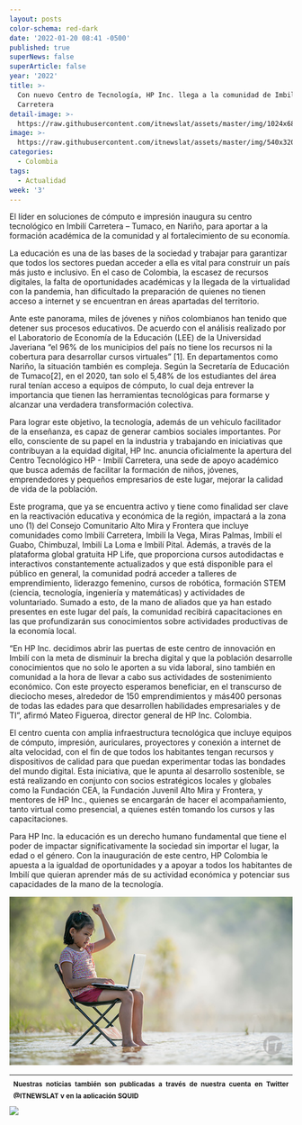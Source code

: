```yaml
---
layout: posts
color-schema: red-dark
date: '2022-01-20 08:41 -0500'
published: true
superNews: false
superArticle: false
year: '2022'
title: >-
  Con nuevo Centro de Tecnología, HP Inc. llega a la comunidad de Imbilí
  Carretera
detail-image: >-
  https://raw.githubusercontent.com/itnewslat/assets/master/img/1024x680/educacion-infantil-g.jpg
image: >-
  https://raw.githubusercontent.com/itnewslat/assets/master/img/540x320/educacion-infantil-p.jpg
categories:
  - Colombia
tags:
  - Actualidad
week: '3'
---
```

El líder en soluciones de cómputo e impresión inaugura su centro tecnológico en Imbilí Carretera – Tumaco, en Nariño, para aportar a la formación académica de la comunidad y al fortalecimiento de su economía.
 
La educación es una de las bases de la sociedad y trabajar para garantizar que todos los sectores puedan acceder a ella es vital para construir un país más justo e inclusivo. En el caso de Colombia, la escasez de recursos digitales, la falta de oportunidades académicas y la llegada de la virtualidad con la pandemia, han dificultado la preparación de quienes no tienen acceso a internet y se encuentran en áreas apartadas del territorio.

Ante este panorama, miles de jóvenes y niños colombianos han tenido que detener sus procesos educativos. De acuerdo con el análisis realizado por el Laboratorio de Economía de la Educación (LEE) de la Universidad Javeriana “el 96% de los municipios del país no tiene los recursos ni la cobertura para desarrollar cursos virtuales” [1]. En departamentos como Nariño, la situación también es compleja. Según la Secretaría de Educación de Tumaco[2], en el 2020, tan solo el 5,48% de los estudiantes del área rural tenían acceso a equipos de cómputo, lo cual deja entrever la importancia que tienen las herramientas tecnológicas para formarse y alcanzar una verdadera transformación colectiva.

Para lograr este objetivo, la tecnología, además de un vehículo facilitador de la enseñanza, es capaz de generar cambios sociales importantes. Por ello, consciente de su papel en la industria y trabajando en iniciativas que contribuyan a la equidad digital, HP Inc. anuncia oficialmente la apertura del Centro Tecnológico HP - Imbilí Carretera, una sede de apoyo académico que busca además de facilitar la formación de niños, jóvenes, emprendedores y pequeños empresarios de este lugar, mejorar la calidad de vida de la población.

Este programa, que ya se encuentra activo y tiene como finalidad ser clave en la reactivación educativa y económica de la región, impactará a la zona uno (1) del Consejo Comunitario Alto Mira y Frontera que incluye comunidades como Imbilí Carretera, Imbilí la Vega, Miras Palmas, Imbilí el Guabo, Chimbuzal, Imbilí La Loma e Imbilí Pital.  Además, a través de la plataforma global gratuita HP Life, que proporciona cursos autodidactas e interactivos constantemente actualizados y que está disponible para el público en general, la comunidad podrá acceder a talleres de emprendimiento, liderazgo femenino, cursos de robótica, formación STEM (ciencia, tecnología, ingeniería y matemáticas) y actividades de voluntariado. Sumado a esto, de la mano de aliados que ya han estado presentes en este lugar del país, la comunidad recibirá capacitaciones en las que profundizarán sus conocimientos sobre actividades productivas de la economía local.  

“En HP Inc. decidimos abrir las puertas de este centro de innovación en Imbilí con la meta de disminuir la brecha digital y que la población desarrolle conocimientos que no solo le aporten a su vida laboral, sino también en comunidad a la hora de llevar a cabo sus actividades de sostenimiento económico. Con este proyecto esperamos beneficiar, en el transcurso de dieciocho meses, alrededor de 150 emprendimientos y más400 personas de todas las edades para que desarrollen habilidades empresariales y de TI”, afirmó Mateo Figueroa, director general de HP Inc. Colombia.

El centro cuenta con amplia infraestructura tecnológica que incluye equipos de cómputo, impresión, auriculares, proyectores y conexión a internet de alta velocidad, con el fin de que todos los habitantes tengan recursos y dispositivos de calidad para que puedan experimentar todas las bondades del mundo digital. Esta iniciativa, que le apunta al desarrollo sostenible, se está realizando en conjunto con socios estratégicos locales y globales como la Fundación CEA, la Fundación Juvenil Alto Mira y Frontera, y mentores de HP Inc., quienes se encargarán de hacer el acompañamiento, tanto virtual como presencial, a quienes estén tomando los cursos y las capacitaciones.

Para HP Inc. la educación es un derecho humano fundamental que tiene el poder de impactar significativamente la sociedad sin importar el lugar, la edad o el género. Con la inauguración de este centro, HP Colombia le apuesta a la igualdad de oportunidades y a apoyar a todos los habitantes de Imbilí que quieran aprender más de su actividad económica y potenciar sus capacidades de la mano de la tecnología.

![](https://raw.githubusercontent.com/itnewslat/assets/master/img/540x320/educacion-infantil-p.jpg)

<table style="height: 42px;" width="569">
<tbody>
<tr>
<td style="text-align: justify;"><sub><strong>Nuestras noticias también son publicadas a través de nuestra cuenta en Twitter <a href="https://twitter.com/itnewslat?lang=es">@ITNEWSLAT</a> y en la aplicación <a href="https://squidapp.co/en/">SQUID</a></strong></sub></td>
</tr>
</tbody>
</table>

<img src="https://tracker.metricool.com/c3po.jpg?hash=56f88a41e39ab42c063cc51676587a04"/>